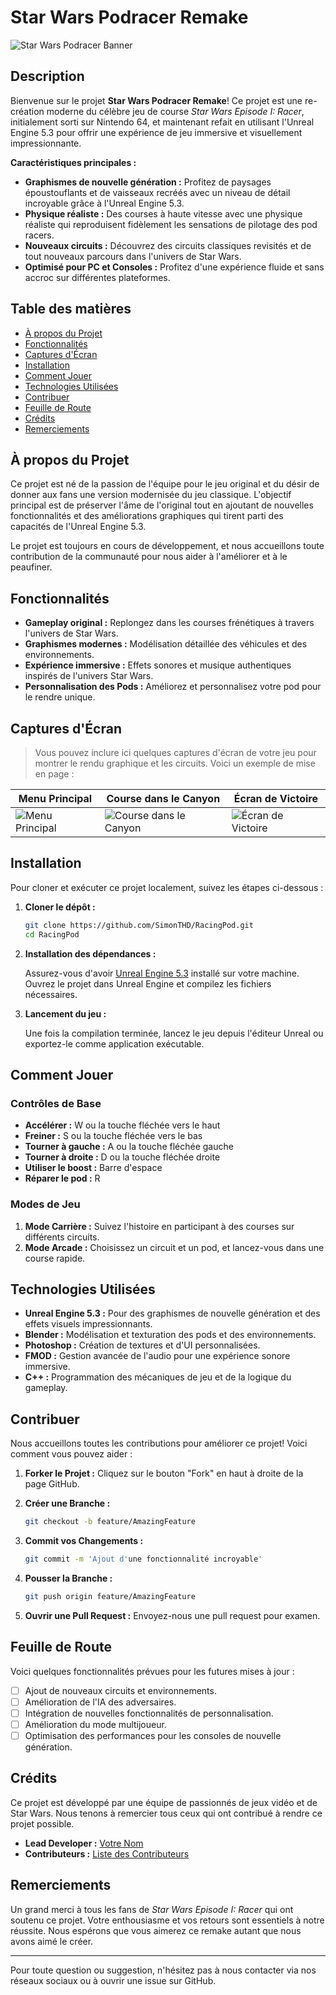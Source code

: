 
# Star Wars Podracer Remake

![Star Wars Podracer Banner](https://image-cdn.essentiallysports.com/wp-content/uploads/20230125104024/Design-vivid-racetracks-with-memorable-settings-in-Star-Wars-Podracer-Remake.jpeg?width=640) 

## Description

Bienvenue sur le projet **Star Wars Podracer Remake**! Ce projet est une re-création moderne du célèbre jeu de course *Star Wars Episode I: Racer*, initialement sorti sur Nintendo 64, et maintenant refait en utilisant l'Unreal Engine 5.3 pour offrir une expérience de jeu immersive et visuellement impressionnante.

**Caractéristiques principales :**

- **Graphismes de nouvelle génération :** Profitez de paysages époustouflants et de vaisseaux recréés avec un niveau de détail incroyable grâce à l'Unreal Engine 5.3.
- **Physique réaliste :** Des courses à haute vitesse avec une physique réaliste qui reproduisent fidèlement les sensations de pilotage des pod racers.
- **Nouveaux circuits :** Découvrez des circuits classiques revisités et de tout nouveaux parcours dans l'univers de Star Wars.
- **Optimisé pour PC et Consoles :** Profitez d'une expérience fluide et sans accroc sur différentes plateformes.

## Table des matières

- [À propos du Projet](#à-propos-du-projet)
- [Fonctionnalités](#fonctionnalités)
- [Captures d'Écran](#captures-décran)
- [Installation](#installation)
- [Comment Jouer](#comment-jouer)
- [Technologies Utilisées](#technologies-utilisées)
- [Contribuer](#contribuer)
- [Feuille de Route](#feuille-de-route)
- [Crédits](#crédits)
- [Remerciements](#remerciements)

## À propos du Projet

Ce projet est né de la passion de l'équipe pour le jeu original et du désir de donner aux fans une version modernisée du jeu classique. L'objectif principal est de préserver l'âme de l'original tout en ajoutant de nouvelles fonctionnalités et des améliorations graphiques qui tirent parti des capacités de l'Unreal Engine 5.3.

Le projet est toujours en cours de développement, et nous accueillons toute contribution de la communauté pour nous aider à l'améliorer et à le peaufiner.

## Fonctionnalités

- **Gameplay original :** Replongez dans les courses frénétiques à travers l'univers de Star Wars.
- **Graphismes modernes :** Modélisation détaillée des véhicules et des environnements.
- **Expérience immersive :** Effets sonores et musique authentiques inspirés de l'univers Star Wars.
- **Personnalisation des Pods :** Améliorez et personnalisez votre pod pour le rendre unique.

## Captures d'Écran

> Vous pouvez inclure ici quelques captures d'écran de votre jeu pour montrer le rendu graphique et les circuits. Voici un exemple de mise en page :

| Menu Principal                                  | Course dans le Canyon                              | Écran de Victoire                                 |
|------------------------------------------------|--------------------------------------------------|--------------------------------------------------|
| ![Menu Principal](link_vers_image_menu)        | ![Course dans le Canyon](link_vers_image_course)  | ![Écran de Victoire](link_vers_image_victoire)   |

## Installation

Pour cloner et exécuter ce projet localement, suivez les étapes ci-dessous :

1. **Cloner le dépôt :**

   ```bash
   git clone https://github.com/SimonTHD/RacingPod.git
   cd RacingPod
   ```

2. **Installation des dépendances :**

   Assurez-vous d'avoir [Unreal Engine 5.3](https://www.unrealengine.com/en-US/download) installé sur votre machine. Ouvrez le projet dans Unreal Engine et compilez les fichiers nécessaires.

3. **Lancement du jeu :**

   Une fois la compilation terminée, lancez le jeu depuis l'éditeur Unreal ou exportez-le comme application exécutable.

## Comment Jouer

### Contrôles de Base

- **Accélérer :** W ou la touche fléchée vers le haut
- **Freiner :** S ou la touche fléchée vers le bas
- **Tourner à gauche :** A ou la touche fléchée gauche
- **Tourner à droite :** D ou la touche fléchée droite
- **Utiliser le boost :** Barre d'espace
- **Réparer le pod :** R

### Modes de Jeu

1. **Mode Carrière :** Suivez l'histoire en participant à des courses sur différents circuits.
3. **Mode Arcade :** Choisissez un circuit et un pod, et lancez-vous dans une course rapide.

## Technologies Utilisées

- **Unreal Engine 5.3 :** Pour des graphismes de nouvelle génération et des effets visuels impressionnants.
- **Blender :** Modélisation et texturation des pods et des environnements.
- **Photoshop :** Création de textures et d'UI personnalisées.
- **FMOD :** Gestion avancée de l'audio pour une expérience sonore immersive.
- **C++ :** Programmation des mécaniques de jeu et de la logique du gameplay.

## Contribuer

Nous accueillons toutes les contributions pour améliorer ce projet! Voici comment vous pouvez aider :

1. **Forker le Projet :** Cliquez sur le bouton "Fork" en haut à droite de la page GitHub.
2. **Créer une Branche :** 

   ```bash
   git checkout -b feature/AmazingFeature
   ```

3. **Commit vos Changements :**

   ```bash
   git commit -m 'Ajout d'une fonctionnalité incroyable'
   ```

4. **Pousser la Branche :**

   ```bash
   git push origin feature/AmazingFeature
   ```

5. **Ouvrir une Pull Request :** Envoyez-nous une pull request pour examen.

## Feuille de Route

Voici quelques fonctionnalités prévues pour les futures mises à jour :

- [ ] Ajout de nouveaux circuits et environnements.
- [ ] Amélioration de l'IA des adversaires.
- [ ] Intégration de nouvelles fonctionnalités de personnalisation.
- [ ] Amélioration du mode multijoueur.
- [ ] Optimisation des performances pour les consoles de nouvelle génération.

## Crédits

Ce projet est développé par une équipe de passionnés de jeux vidéo et de Star Wars. Nous tenons à remercier tous ceux qui ont contribué à rendre ce projet possible.

- **Lead Developer :** [Votre Nom](https://github.com/SimonTHD)
- **Contributeurs :** [Liste des Contributeurs](https://github.com/SimonTHD/RacingPod/graphs/contributors)


## Remerciements

Un grand merci à tous les fans de *Star Wars Episode I: Racer* qui ont soutenu ce projet. Votre enthousiasme et vos retours sont essentiels à notre réussite. Nous espérons que vous aimerez ce remake autant que nous avons aimé le créer.

---


Pour toute question ou suggestion, n'hésitez pas à nous contacter via nos réseaux sociaux ou à ouvrir une issue sur GitHub.
